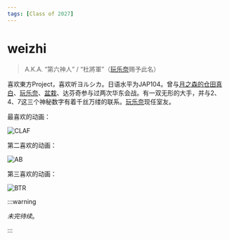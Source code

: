 ```yaml
---
tags: [Class of 2027]
---
```


# weizhi

> A.K.A. “第六神人” / “杜將軍”（[玩乐奈](./完蛋啦三人组/玩乐奈.md)赐予此名）



喜欢東方Project，喜欢听ヨルシカ。日语水平为JAP104。曾与[月之森的仓田真白](./完蛋啦三人组/月之森的仓田真白.md)、[玩乐奈](./完蛋啦三人组/玩乐奈.md)、[盆栽](./完蛋啦三人组/绿色盆栽.md)、达芬奇参与过两次华东会战。有一双无形的大手，并与2、4、7这三个神秘数字有着千丝万缕的联系。[玩乐奈](玩乐奈.md)现任室友。

最喜欢的动画：

![CLAF](/img/CLAF.png)

第二喜欢的动画：

![AB](/img/AB.png)

第三喜欢的动画：

![BTR](/img/BTR.png)


:::warning

_未完待续_。

:::
